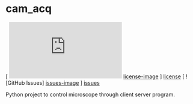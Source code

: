 # cam_acq

[ ![License] [license-image] ] [license]
[ ![GitHub Issues] [issues-image] ] [issues]

Python project to control microscope through client server program.

[issues-image]: http://img.shields.io/github/issues/MartinHjelmare/cam_acq.svg
[issues]: https://github.com/MartinHjelmare/cam_acq/issues

[license-image]: http://img.shields.io/badge/license-GPLv3-blue.svg
[license]: https://www.gnu.org/copyleft/gpl.html
